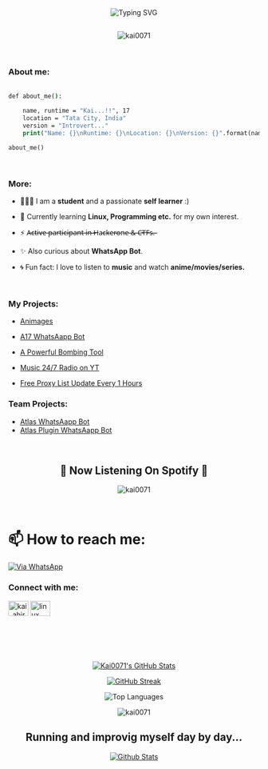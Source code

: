 
<div align="center">
    <img
        src="https://readme-typing-svg.herokuapp.com?font=GlossAndBloom&size=30&duration=4997&color=993300&background=FF673200&center=true&vCenter=true&lines=Hey+there!;It's+me,+Kai!;Welcome;To+my+GitHub+world!🚀"
            alt="Typing SVG"
        /
        >
    </a>
</p>
</div>




<h2 align="center"></h2>

<p align="center"> <img src="https://komarev.com/ghpvc/?username=kai0071&label=Profile%20views&color=0e75b6&style=flat" alt="kai0071" /> </p>


<br>


<h3 align="left">About me:  </h3>
<p align="left">



```cmd
    
def about_me(): 
    
    name, runtime = "Kai...!!", 17
    location = "Tata City, India"
    version = "Introvert..."
    print("Name: {}\nRuntime: {}\nLocation: {}\nVersion: {}".format(name, runtime, location, version))

about_me()

```
<br>
  
    
    

<h3 align="left">More:</h3>
<p align="left">

- 🙋🏻‍♂️ I am a **student** and a passionate **self learner** :)

- 👻 Currently learning **Linux, Programming etc.** for my own interest.

- ⚡ A̶c̶t̶i̶v̶e̶ ̶p̶a̶r̶t̶i̶c̶i̶p̶a̶n̶t̶ ̶i̶n̶ ̶*̶*̶H̶a̶c̶k̶e̶r̶o̶n̶e̶ ̶&̶ ̶C̶T̶F̶s̶.̶*̶*̶


- ✨ Also curious about **WhatsApp Bot**.

- 🌀 Fun fact: I love to listen to **music** and watch **anime/movies/series.**
    
    <br>
    
    
    
    
    
<h3 align="left">My Projects:</h3>
<p align="left">
    
 - [Animages](https://github.com/Kai0071/A17)

 - [A17 WhatsAapp Bot](https://github.com/Kai0071/A17)

 - [A Powerful Bombing Tool](https://github.com/Kai0071/Super-Bombing)
  
 - [Music 24/7 Radio on YT](https://www.youtube.com/live/EBmERK5SUek?feature=share)
 
 - [Free Proxy List Update Every 1 Hours](https://github.com/Kai0071/Proxy)


<h3 align="left">Team Projects:</h3>
<p align="left">
    
 - [Atlas WhatsAapp Bot](https://github.com/FantoX001/Atlas-MD/releases/tag/v2.9.0)
 - [Atlas Plugin WhatsAapp Bot](https://github.com/FantoX001/Atlas-MD)
</p>

   <br>

   </p>
<h2 align="center"> 💫 Now Listening On Spotify 💫
</h2>
<p align="center"> <img src="https://novatorem-mu-three.vercel.app/api/spotify" alt="kai0071" /> </p>

 
 <BR>
<h2 align="center"></h2>


# 📫 How to reach me:
[![Via WhatsApp](https://img.shields.io/badge/WhatsApp-25D366?style=for-the-badge&logo=whatsapp&logoColor=white)](https://wa.me/916297175943)

<h3 align="left">Connect with me:</h3>
<p align="left">
<a href="https://instagram.com/kai_ahir" target="blank"><img align="center" src="https://raw.githubusercontent.com/rahuldkjain/github-profile-readme-generator/master/src/images/icons/Social/instagram.svg" alt="kai_ahir" height="30" width="40" /></a>
<a href="https://www.youtube.com/c/linux soul" target="blank"><img align="center" src="https://raw.githubusercontent.com/rahuldkjain/github-profile-readme-generator/master/src/images/icons/Social/youtube.svg" alt="linux soul" height="30" width="40" /></a>
</p>


<br>


<h2 align="center"></h2>


<br>

<p align="center">
  <a href="https://github.com/Kai0071">    <img  alt="Kai0071's GitHub Stats" src="https://awesome-github-stats.azurewebsites.net/user-stats/Kai0071?cardType=github&theme=github-dark&preferLogin=true" />  </a>


<p align="center">
  <a href="https://github.com/Kai0071">
    <img src="https://streak-stats.demolab.com?user=Kai0071&theme=dark&background=000000" alt="GitHub Streak">
  </a>
</p>




<p align="center">
  <img src="https://github-readme-stats.vercel.app/api/top-langs/?username=Kai0071&theme=dark&show_icons=true&hide_border=false&layout=compact" alt="Top Languages">
</p>



<p align="center"> <img src="https://github.com/Kai0071/Kai0071/blob/output/github-contribution-grid-snake.svg" alt="kai0071" /> </p>


<h2 align="center"> Running and improvig myself day by day...
</h2>

<p align="center"><a href="https://github.com/Kai0071">
        <img src="https://raw.githubusercontent.com/bornmay/bornmay/Update/svg/Bottom.svg" alt="Github Stats" />
</p>



